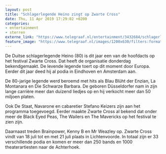 ```yaml
---
layout: post
title: "Schlagerlegende Heino zingt op Zwarte Cross"
date: Thu, 11 Apr 2019 17:29:02 +0200
categories: 
- entertainment 
- sterren 
externe_link: "https://www.telegraaf.nl/entertainment/3432684/schlagerlegende-heino-zingt-op-zwarte-cross"
feature_image: "https://www.telegraaf.nl/images/1200x630/filters:format(jpeg):quality(80)/cdn-kiosk-api.telegraaf.nl/88f5ee82-5c6e-11e9-96f7-02d2fb1aa1d7.jpg"
---
```


<p class="intro">De Duitse schlagerlegende Heino (80) is dit jaar een van de hoofdacts op het festival Zwarte Cross. Dat heeft de organisatie donderdag bekendgemaakt. De levende legende toert op dit moment door Europa. Eerder dit jaar deed hij al podia in Eindhoven en Amsterdam aan.</p> <p>De 80-jarige legende werd beroemd met hits als Blau Blüht der Enzian, La Montanara en Die Schwarze Barbara. De geboren Düsseldorfer nam in zijn lange carrière meer dan duizend liedjes op en hij verkocht meer dan 50 miljoen platen.</p><p>Ook De Staat, Navarone en cabaretier Stefano Keizers zijn aan het programma toegevoegd. Eerder maakte Zwarte Cross al bekend dat onder meer de Black Eyed Peas, The Wailers en The Mavericks op het festival te zien zijn.</p><p>Daarnaast treden Brainpower, Kenny B en Mr Weazley op. Zwarte Cross vindt van 18 juli tot en met 21 juli plaats in Lichtenvoorde. In totaal zijn er 33 verschillende podia en komen er meer dan 250 bands en 1000 theaterartiesten naar de Achterhoek.</p>
